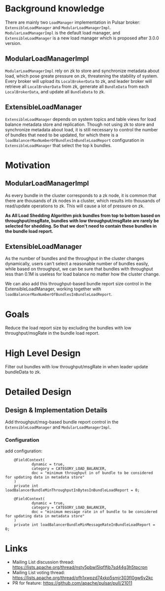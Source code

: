 # Background knowledge

There are mainly two `LoadManager` implementation in Pulsar broker: `ExtensibleLoadManager` and `ModularLoadManagerImpl`. `ModularLoadManagerImpl` is the default load manager, and `ExtensibleLoadManager` is a new load manager which is proposed after 3.0.0 version.

## ModularLoadManagerImpl
`ModularLoadManagerImpl` rely on zk to store and synchronize metadata about load, which pose greate pressure on zk, threatening the stability of system. Every broker will upload its `LocalBrokerData` to zk, and leader broker will retrieve all `LocalBrokerData` from zk, generate all `BundleData` from each `LocalBrokerData`, and update all `BundleData` to zk. 

## ExtensibleLoadManager
`ExtensibleLoadManager` depends on system topics and table views for load balance metadata store and replication. Though not using zk to store and synchronize metadata about load, it is still necessary to control the number of bundles that need to be updated, for which there is a `loadBalancerMaxNumberOfBundlesInBundleLoadReport` configuration in `ExtensibleLoadManager` that select the top k bundles.

# Motivation

## ModularLoadManagerImpl
As every bundle in the cluster corresponds to a zk node, it is common that there are thousands of zk nodes in a cluster, which results into thousands of read/update operations to zk. This will cause a lot of pressure on zk.

**As All Load Shedding Algorithm pick bundles from top to bottom based on throughput/msgRate, bundles with low throughput/msgRate are rarely be selected for shedding. So that we don't need to contain these bundles in the bundle load report.**

## ExtensibleLoadManager
As the number of bundles and the throughput in the cluster changes dynamically, users can't select a reasonable number of bundles easily, while based on throughput, we can be sure that bundles with throughput less than 0.1M is useless for load balance no matter how the cluster change.

We can also add this throughput-based bundle report size control in the ExtensibleLoadManager, working together with `loadBalancerMaxNumberOfBundlesInBundleLoadReport`.


# Goals

Reduce the load report size by excluding the bundles with low throughput/msgRate in the bundle load report.

# High Level Design

Filter out bundles with low throughput/msgRate in when leader update bundleData to zk.


# Detailed Design

## Design & Implementation Details
Add throughput/msg-based bundle report control in the `ExtensibleLoadManager` and `ModularLoadManagerImpl`.

### Configuration

add configuration:
```
    @FieldContext(
            dynamic = true,
            category = CATEGORY_LOAD_BALANCER,
            doc = "minimum throughput in of bundle to be considered for updating data in metadata store"
    )
    private int loadBalancerBundleMinThroughputInBytesInBundleLoadReport = 0;

    @FieldContext(
            dynamic = true,
            category = CATEGORY_LOAD_BALANCER,
            doc = "minimum message rate in of bundle to be considered for updating data in metadata store"
    )
    private int loadBalancerBundleMinMessageRateInBundleLoadReport = 0;
```


# Links

<!--
Updated afterwards
-->
* Mailing List discussion thread: https://lists.apache.org/thread/nsty5pbwl5lqflfjb7sd44g3h5tpcrpn
* Mailing List voting thread: https://lists.apache.org/thread/ofh1xwpzd74xkp5smjr303fl0gw6v2kc
* PR for feature: https://github.com/apache/pulsar/pull/21011